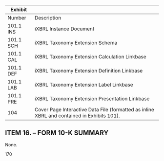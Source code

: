 | Exhibit   |                                                                                            |
|-----------|--------------------------------------------------------------------------------------------|
| Number    | Description                                                                                |
| 101.1 INS | iXBRL Instance Document                                                                    |
| 101.1 SCH | iXBRL Taxonomy Extension Schema                                                            |
| 101.1 CAL | iXBRL Taxonomy Extension Calculation Linkbase                                              |
| 101.1 DEF | iXBRL Taxonomy Extension Definition Linkbase                                               |
| 101.1 LAB | iXBRL Taxonomy Extension Label Linkbase                                                    |
| 101.1 PRE | iXBRL Taxonomy Extension Presentation Linkbase                                             |
| 104       | Cover Page Interactive Data File (formatted as inline XBRL and contained in Exhibits 101). |

## ITEM 16. – FORM 10-K SUMMARY

None.

170